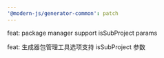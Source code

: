 ```yaml
---
'@modern-js/generator-common': patch
---
```


feat: package manager support isSubProject params

feat: 生成器包管理工具选项支持 isSubProject 参数
